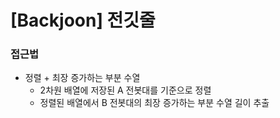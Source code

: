 # [Backjoon] 전깃줄

### 접근법

-   정렬 + 최장 증가하는 부분 수열
    -   2차원 배열에 저장된 A 전봇대를 기준으로 정렬
    -   정렬된 배열에서 B 전봇대의 최장 증가하는 부분 수열 길이 추출
